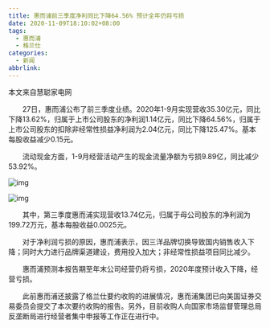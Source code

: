 ```yaml
---
title: 惠而浦前三季度净利同比下降64.56% 预计全年仍将亏损
date: 2020-11-09T18:10:02+08:00
tags:
  - 惠而浦
  - 格兰仕
categories:
  - 新闻
abbrlink:
---
```


本文来自慧聪家电网

　　27日，惠而浦公布了前三季度业绩。2020年1-9月实现营收35.30亿元，同比下降13.62%，归属于上市公司股东的净利润1.14亿元，同比下降64.56%，归属于上市公司股东的扣除非经常性损益净利润为2.04亿元，同比下降125.47%。基本每股收益减少0.15元。

　　流动现金方面，1-9月经营活动产生的现金流量净额为亏损9.89亿，同比减少53.92%。

![img](https://cdn.jsdelivr.net/gh/yakeing/Documentation@main/Hexo/images/b9d9-kcaeqzx9383490.jpg)

![img](https://cdn.jsdelivr.net/gh/yakeing/Documentation@main/Hexo/images/ecaa-kcaeqzx9383685.jpg)

　　其中，第三季度惠而浦实现营收13.74亿元，归属于母公司股东的净利润为199.72万元，基本每股收益0.0025元。

　　对于净利润亏损的原因，惠而浦表示，因三洋品牌切换导致国内销售收入下降；同时大力进行品牌渠道建设，费用投入加大；非经常性损益项目同比减少。

　　惠而浦预测本报告期至年末公司经营仍将亏损，2020年度预计收入下降，经营亏损。

　　此前惠而浦还披露了格兰仕要约收购的进展情况，惠而浦集团已向美国证券交易委员会提交了本次要约收购的报告。另外，目前收购人向国家市场监督管理总局反垄断局进行经营者集中申报等工作正在进行中。